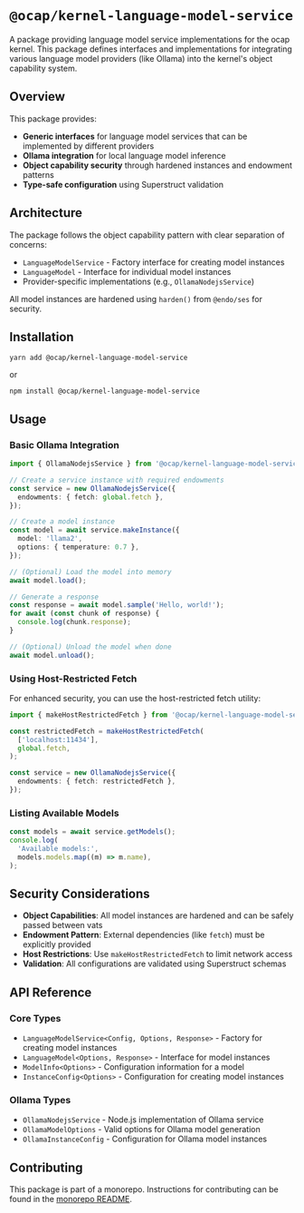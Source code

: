 # `@ocap/kernel-language-model-service`

A package providing language model service implementations for the ocap kernel. This package defines interfaces and implementations for integrating various language model providers (like Ollama) into the kernel's object capability system.

## Overview

This package provides:

- **Generic interfaces** for language model services that can be implemented by different providers
- **Ollama integration** for local language model inference
- **Object capability security** through hardened instances and endowment patterns
- **Type-safe configuration** using Superstruct validation

## Architecture

The package follows the object capability pattern with clear separation of concerns:

- `LanguageModelService` - Factory interface for creating model instances
- `LanguageModel` - Interface for individual model instances
- Provider-specific implementations (e.g., `OllamaNodejsService`)

All model instances are hardened using `harden()` from `@endo/ses` for security.

## Installation

`yarn add @ocap/kernel-language-model-service`

or

`npm install @ocap/kernel-language-model-service`

## Usage

### Basic Ollama Integration

```typescript
import { OllamaNodejsService } from '@ocap/kernel-language-model-service/ollama/nodejs';

// Create a service instance with required endowments
const service = new OllamaNodejsService({
  endowments: { fetch: global.fetch },
});

// Create a model instance
const model = await service.makeInstance({
  model: 'llama2',
  options: { temperature: 0.7 },
});

// (Optional) Load the model into memory
await model.load();

// Generate a response
const response = await model.sample('Hello, world!');
for await (const chunk of response) {
  console.log(chunk.response);
}

// (Optional) Unload the model when done
await model.unload();
```

### Using Host-Restricted Fetch

For enhanced security, you can use the host-restricted fetch utility:

```typescript
import { makeHostRestrictedFetch } from '@ocap/kernel-language-model-service/ollama/fetch';

const restrictedFetch = makeHostRestrictedFetch(
  ['localhost:11434'],
  global.fetch,
);

const service = new OllamaNodejsService({
  endowments: { fetch: restrictedFetch },
});
```

### Listing Available Models

```typescript
const models = await service.getModels();
console.log(
  'Available models:',
  models.models.map((m) => m.name),
);
```

## Security Considerations

- **Object Capabilities**: All model instances are hardened and can be safely passed between vats
- **Endowment Pattern**: External dependencies (like `fetch`) must be explicitly provided
- **Host Restrictions**: Use `makeHostRestrictedFetch` to limit network access
- **Validation**: All configurations are validated using Superstruct schemas

## API Reference

### Core Types

- `LanguageModelService<Config, Options, Response>` - Factory for creating model instances
- `LanguageModel<Options, Response>` - Interface for model instances
- `ModelInfo<Options>` - Configuration information for a model
- `InstanceConfig<Options>` - Configuration for creating model instances

### Ollama Types

- `OllamaNodejsService` - Node.js implementation of Ollama service
- `OllamaModelOptions` - Valid options for Ollama model generation
- `OllamaInstanceConfig` - Configuration for Ollama model instances

## Contributing

This package is part of a monorepo. Instructions for contributing can be found in the [monorepo README](https://github.com/MetaMask/ocap-kernel#readme).
